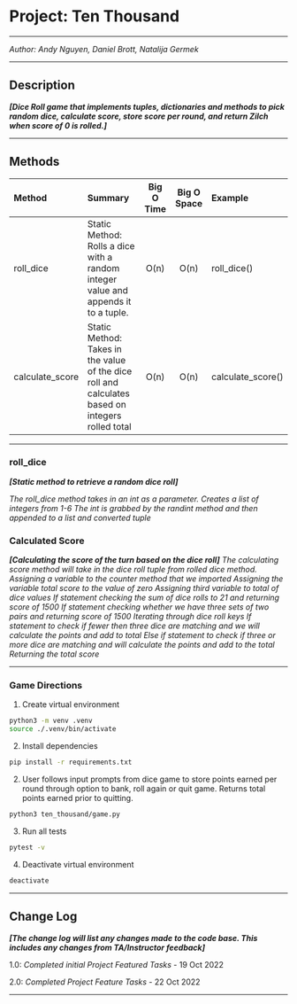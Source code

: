 
# Project: Ten Thousand
---

*Author: Andy Nguyen, Daniel Brott, Natalija Germek*

---

## Description

***[Dice Roll game that implements tuples, dictionaries and methods to pick random dice, calculate score, store score per round, and return Zilch when score of 0 is rolled.]***

---

## Methods

| Method          | Summary                                                                                          | Big O Time | Big O Space | Example           | 
|:----------------|:-------------------------------------------------------------------------------------------------|:----------:|:-----------:|:------------------|
| roll_dice       | Static Method: Rolls a dice with a random integer value and appends it to a tuple.               |    O(n)    |    O(n)     | roll_dice()       |
| calculate_score | Static Method: Takes in the value of the dice roll and calculates based on integers rolled total |    O(n)    |    O(n)     | calculate_score() |



---


### roll_dice
***[Static method to retrieve a random dice roll]***

*The roll_dice method takes in an int as a parameter.* 
*Creates a list of integers from 1-6*
*The int is grabbed by the randint method and then appended to a list and converted tuple*

### Calculated Score
***[Calculating the score of the turn based on the dice roll]***
*The calculating score method will take in the dice roll tuple from rolled dice method.*
*Assigning a variable to the counter method that we imported*
*Assigning the variable total score to the value of zero*
*Assigning third variable to total of dice values*
*If statement checking the sum of dice rolls to 21 and returning score of 1500*
*If statement checking whether we have three sets of two pairs and returning score of 1500*
*Iterating through dice roll keys*
*If statement to check if fewer then three dice are matching and we will calculate the points and add to total*
*Else if statement to check if three or more dice are matching and will calculate the points and add to the total*
*Returning the total score*

---

### Game Directions

1. Create virtual environment

```bash
python3 -m venv .venv
source ./.venv/bin/activate
```

2. Install dependencies

```bash
pip install -r requirements.txt
```

2. User follows input prompts from dice game to store points earned per round through option to bank, roll again or quit game. Returns total points earned prior to quitting.

```bash
python3 ten_thousand/game.py
```

3. Run all tests

```bash
pytest -v
```

4. Deactivate virtual environment

```bash
deactivate
```

---

## Change Log

***[The change log will list any changes made to the code base. This includes any changes from TA/Instructor feedback]***

1.0: *Completed initial Project Featured Tasks* - 19 Oct 2022

2.0: *Completed Project Feature Tasks* - 22 Oct 2022

---